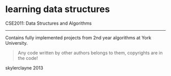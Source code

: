 learning data structures
===========

CSE2011: Data Structures and Algorithms

-------------------------------------

Contains fully implemented projects from 2nd year algorithms at York University.  

> Any code written by other authors belongs to them, copyrights are in the code!

skylerclayne 2013
